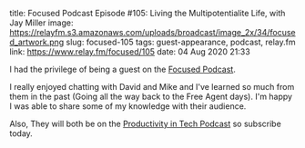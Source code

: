title: Focused Podcast Episode #105: Living the Multipotentialite Life, with Jay Miller
image: https://relayfm.s3.amazonaws.com/uploads/broadcast/image_2x/34/focused_artwork.png
slug: focused-105
tags: guest-appearance, podcast, relay.fm
link: https://www.relay.fm/focused/105
date: 04 Aug 2020 21:33

I had the privilege of being a guest on the [Focused Podcast](https://www.relay.fm/focused/105).

I really enjoyed chatting with David and Mike and I've learned so much from
them in the past (Going all the way back to the Free Agent days). I'm happy I
was able to share some of my knowledge with their audience. 

Also, They will both be on the [Productivity in Tech
Podcast](https:podcast.productivityintech.com/subscribe) so subscribe today.

